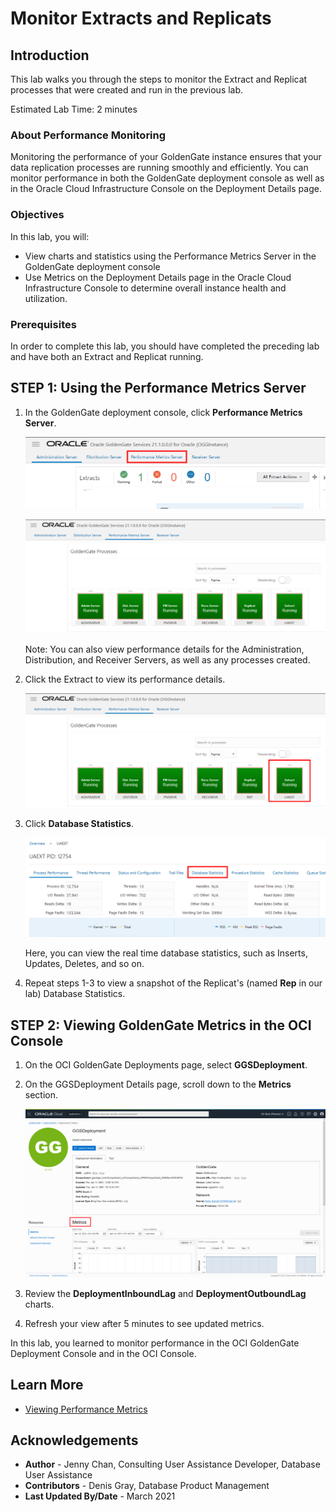 # Monitor Extracts and Replicats

## Introduction

This lab walks you through the steps to monitor the Extract and Replicat processes that were created and run in the previous lab.

Estimated Lab Time: 2 minutes

### About Performance Monitoring
Monitoring the performance of your GoldenGate instance ensures that your data replication processes are running smoothly and efficiently. You can monitor performance in both the GoldenGate deployment console as well as in the Oracle Cloud Infrastructure Console on the Deployment Details page.

### Objectives

In this lab, you will:
* View charts and statistics using the Performance Metrics Server in the GoldenGate deployment console
* Use Metrics on the Deployment Details page in the Oracle Cloud Infrastructure Console to determine overall instance health and utilization.

### Prerequisites

In order to complete this lab, you should have completed the preceding lab and have both an Extract and Replicat running.

## **STEP 1**: Using the Performance Metrics Server

1.  In the GoldenGate deployment console, click **Performance Metrics Server**.

    ![](images/05-01-perf-serv.png)

    ![](images/05-01-perf-serv-b.png)

    Note: You can also view performance details for the Administration, Distribution, and Receiver Servers, as well as any processes created.

2.  Click the Extract to view its performance details.

    ![](images/05-02-ext.png)

3.  Click **Database Statistics**.

    ![](images/05-03-db-stats.png)

    Here, you can view the real time database statistics, such as Inserts, Updates, Deletes, and so on.

4.  Repeat steps 1-3 to view a snapshot of the Replicat's (named **Rep** in our lab) Database Statistics.

## **STEP 2:** Viewing GoldenGate Metrics in the OCI Console

1.  On the OCI GoldenGate Deployments page, select **GGSDeployment**.

2.  On the GGSDeployment Details page, scroll down to the **Metrics** section.

    ![](images/05b-02-metrics.png)

3.  Review the **DeploymentInboundLag** and **DeploymentOutboundLag** charts.

4.  Refresh your view after 5 minutes to see updated metrics.

In this lab, you learned to monitor performance in the OCI GoldenGate Deployment Console and in the OCI Console.

## Learn More

* [Viewing Performance Metrics](https://docs.oracle.com/en/cloud/paas/goldengate-service/using/goldengate-deployment-console.html#GUID-A533E3ED-ADB9-42EE-A1FF-D3E6C5638DF3)

## Acknowledgements
* **Author** - Jenny Chan, Consulting User Assistance Developer, Database User Assistance
* **Contributors** -  Denis Gray, Database Product Management
* **Last Updated By/Date** - March 2021

